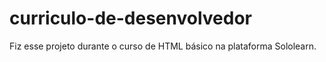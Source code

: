 # curriculo-de-desenvolvedor
Fiz esse projeto durante o curso de HTML
básico na plataforma Sololearn.
